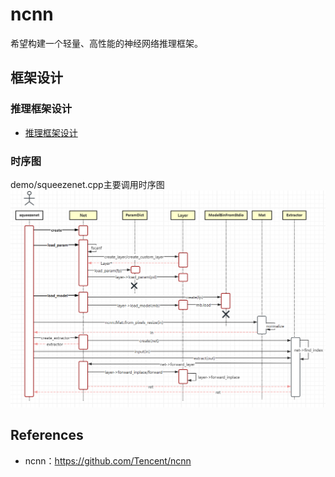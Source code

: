 # ncnn
希望构建一个轻量、高性能的神经网络推理框架。

## 框架设计
### 推理框架设计
- [推理框架设计](./docs/推理框架设计.md)

### 时序图
demo/squeezenet.cpp主要调用时序图
![sequence diagram](./images/sequence_diagram.png)

## References
- ncnn：https://github.com/Tencent/ncnn